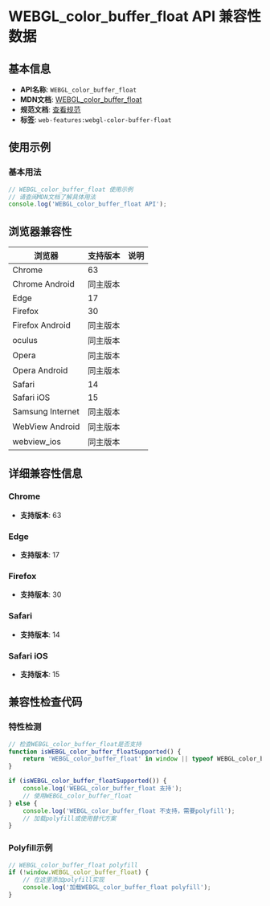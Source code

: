 # WEBGL_color_buffer_float API 兼容性数据

## 基本信息

- **API名称**: `WEBGL_color_buffer_float`
- **MDN文档**: [WEBGL_color_buffer_float](https://developer.mozilla.org/docs/Web/API/WEBGL_color_buffer_float)
- **规范文档**: [查看规范](https://registry.khronos.org/webgl/extensions/WEBGL_color_buffer_float/)
- **标签**: `web-features:webgl-color-buffer-float`

## 使用示例

### 基本用法

```javascript
// WEBGL_color_buffer_float 使用示例
// 请查阅MDN文档了解具体用法
console.log('WEBGL_color_buffer_float API');
```

## 浏览器兼容性

| 浏览器 | 支持版本 | 说明 |
|--------|----------|------|
| Chrome | 63 |  |
| Chrome Android | 同主版本 |  |
| Edge | 17 |  |
| Firefox | 30 |  |
| Firefox Android | 同主版本 |  |
| oculus | 同主版本 |  |
| Opera | 同主版本 |  |
| Opera Android | 同主版本 |  |
| Safari | 14 |  |
| Safari iOS | 15 |  |
| Samsung Internet | 同主版本 |  |
| WebView Android | 同主版本 |  |
| webview_ios | 同主版本 |  |

## 详细兼容性信息

### Chrome

- **支持版本**: 63

### Edge

- **支持版本**: 17

### Firefox

- **支持版本**: 30

### Safari

- **支持版本**: 14

### Safari iOS

- **支持版本**: 15

## 兼容性检查代码

### 特性检测

```javascript
// 检查WEBGL_color_buffer_float是否支持
function isWEBGL_color_buffer_floatSupported() {
    return 'WEBGL_color_buffer_float' in window || typeof WEBGL_color_buffer_float !== 'undefined';
}

if (isWEBGL_color_buffer_floatSupported()) {
    console.log('WEBGL_color_buffer_float 支持');
    // 使用WEBGL_color_buffer_float
} else {
    console.log('WEBGL_color_buffer_float 不支持，需要polyfill');
    // 加载polyfill或使用替代方案
}
```

### Polyfill示例

```javascript
// WEBGL_color_buffer_float polyfill
if (!window.WEBGL_color_buffer_float) {
    // 在这里添加polyfill实现
    console.log('加载WEBGL_color_buffer_float polyfill');
}
```

